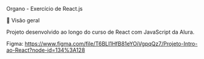 Organo - Exercício de React.js 


🔎 Visão geral

Projeto desenvolvido ao longo do curso de React com JavaScript da Alura. 

Figma: https://www.figma.com/file/T6BLI1HfB81eYOiVgpqQz7/Projeto-Intro-ao-React?node-id=134%3A128

